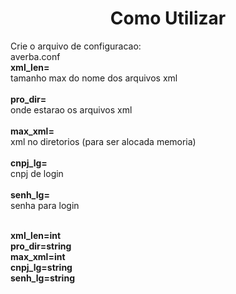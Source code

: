 <h1 align="center">Como Utilizar</h1>
Crie o arquivo de configuracao:<br>
averba.conf<br>
<strong>xml_len=</strong><br>
tamanho max do nome dos arquivos xml<br><br>
<strong>pro_dir=</strong><br>
onde estarao os arquivos xml<br><br>
<strong>max_xml=</strong><br>
xml no diretorios (para ser alocada memoria)<br><br>
<strong>cnpj_lg=</strong><br>
cnpj de login<br><br>
<strong>senh_lg=</strong><br>
senha para login<br><br>

<strong>xml_len=int</strong><br>
<strong>pro_dir=string</strong><br>
<strong>max_xml=int</strong><br>
<strong>cnpj_lg=string</strong><br>
<strong>senh_lg=string</strong><br>



